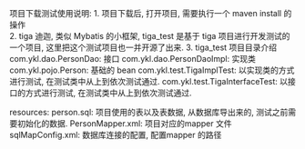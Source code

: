 项目下载测试使用说明:
    1. 项目下载后, 打开项目, 需要执行一个 maven install 的操作  
    2. tiga 迪迦, 类似 Mybatis 的小框架, tiga_test 是基于 tiga 项目进行开发测试的一个项目, 这里把这个测试项目也一并开源了出来.
    3. tiga_test 项目目录介绍
com.ykl.dao.PersonDao: 接口
com.ykl.dao.PersonDaoImpl: 实现类
com.ykl.pojo.Person: 基础的 bean
com.ykl.test.TigaImplTest: 以实现类的方式进行测试, 在测试类中从上到依次测试通过.
com.ykl.test.TigaInterfaceTest: 以接口的方式进行测试, 在测试类中从上到依次测试通过.

resources:
        person.sql: 项目使用的表以及表数据, 从数据库导出来的, 测试之前需要初始化的数据.
        PersonMapper.xml: 项目对应的mapper 文件
        sqlMapConfig.xml: 数据库连接的配置, 配置mapper 的路径

